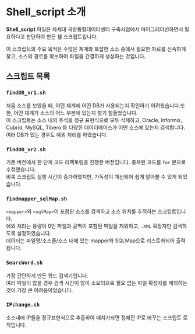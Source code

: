 # Shell_script 소개

**Shell_script** 파일은 차세대 국방통합데이터센터 구축사업에서 마이그레이션하면서 필요하다고 판단하여 만든 쉘 스크립트입니다. 

이 스크립트의 주요 목적은 수많은 체계와 복잡한 소스 중에서 필요한 자료를 신속하게 찾고, 소스의 경로를 확보하여 파일을 간결하게 생성하는 것입니다.

## 스크립트 목록

### `findDB_vr1.sh`
처음 소스를 보았을 때, 어떤 체계에 어떤 DB가 사용되는지 확인하기 어려웠습니다.또한, 어떤 체계가 소스의 어느 부분에 있는지 찾기 힘들었습니다.  
이 스크립트는 소스 내의 주석을 정규 표현식으로 모두 삭제하고, Oracle, Informix, Cubrid, MySQL, Tibero 등 다양한 데이터베이스가 어떤 소스에 있는지 검색합니다.  
여러 DB가 있는 경우도 예외 처리를 하였습니다.

### `findDB_vr2.sh`
기존 버전에서 한 단계 코드 리팩토링을 진행한 버전입니다. 중복된 코드를 `for` 문으로 수정했습니다.  
비록 스크립트 실행 시간이 증가하였지만, 가독성이 개선되어 쉽게 알아볼 수 있게 되었습니다.

### `findmapper_sqlMap.sh`
`<mapper>`와 `<sqlMap>`이 포함된 소스를 검색하고 소스 위치를 추적하는 스크립트입니다.  
예외 처리는 용량이 0인 파일과 공백이 포함된 파일을 제외하고, `.XML` 확장자만 검색하도록 설정하였습니다.  
데이터는 파일명/소스줄/소스 내에 있는 mapper와 SQLMap으로 리스트화되어 출력됩니다.

### `SearcWord.sh`
가장 간단하게 만든 워드 검색기입니다.  
여러 파일이 많을 경우 검색 시간이 많이 소요되므로 필요 없는 파일 확장자를 제외하는 것이 가장 큰 어려움이었습니다.

### `IPchange.sh`
소스내에 IP들을 정규표현식으로 추출하여 매치가되면 정해진 IP로 바꾸는 스크립트 로직입니다.
